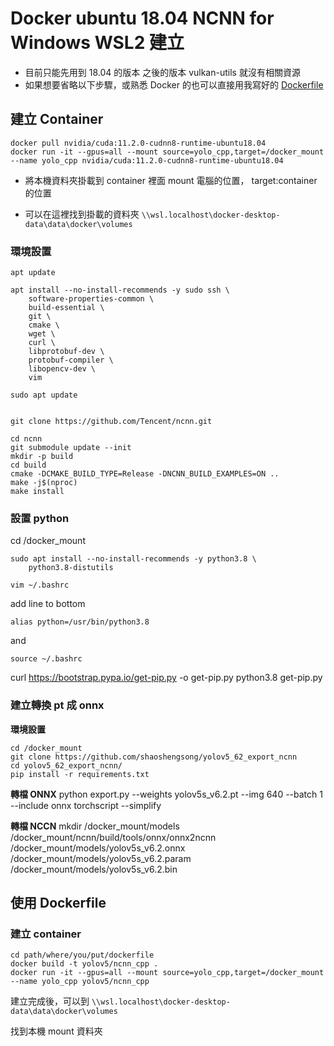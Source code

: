 # Docker ubuntu 18.04 NCNN for Windows WSL2 建立

- 目前只能先用到 18.04 的版本 之後的版本 vulkan-utils 就沒有相關資源
- 如果想要省略以下步驟，或熟悉 Docker 的也可以直接用我寫好的 [Dockerfile](/ncnn_docker/Dockerfile)



## 建立 Container

```
docker pull nvidia/cuda:11.2.0-cudnn8-runtime-ubuntu18.04
docker run -it --gpus=all --mount source=yolo_cpp,target=/docker_mount --name yolo_cpp nvidia/cuda:11.2.0-cudnn8-runtime-ubuntu18.04
```

- 將本機資料夾掛載到 container 裡面 
    mount 電腦的位置， target:container 的位置

- 可以在這裡找到掛載的資料夾 `\\wsl.localhost\docker-desktop-data\data\docker\volumes `
    
### 環境設置
```
apt update

apt install --no-install-recommends -y sudo ssh \
    software-properties-common \
    build-essential \
    git \
    cmake \
    wget \
    curl \
    libprotobuf-dev \
    protobuf-compiler \
    libopencv-dev \
    vim

sudo apt update


git clone https://github.com/Tencent/ncnn.git

cd ncnn
git submodule update --init
mkdir -p build
cd build
cmake -DCMAKE_BUILD_TYPE=Release -DNCNN_BUILD_EXAMPLES=ON ..
make -j$(nproc)
make install
```

### 設置 python


cd /docker_mount

```
sudo apt install --no-install-recommends -y python3.8 \
    python3.8-distutils
```


`vim ~/.bashrc`

add line to bottom

`alias python=/usr/bin/python3.8`

and

`source ~/.bashrc`

curl https://bootstrap.pypa.io/get-pip.py -o get-pip.py
python3.8 get-pip.py

### 建立轉換 pt 成 onnx

**環境設置**
```
cd /docker_mount
git clone https://github.com/shaoshengsong/yolov5_62_export_ncnn
cd yolov5_62_export_ncnn/
pip install -r requirements.txt
```

**轉檔 ONNX**
python export.py --weights yolov5s_v6.2.pt --img 640 --batch 1 --include onnx torchscript   --simplify

**轉檔 NCCN**
mkdir /docker_mount/models
/docker_mount/ncnn/build/tools/onnx/onnx2ncnn  /docker_mount/models/yolov5s_v6.2.onnx /docker_mount/models/yolov5s_v6.2.param /docker_mount/models/yolov5s_v6.2.bin

## 使用 Dockerfile
### 建立 container
```
cd path/where/you/put/dockerfile
docker build -t yolov5/ncnn_cpp .
docker run -it --gpus=all --mount source=yolo_cpp,target=/docker_mount --name yolo_cpp yolov5/ncnn_cpp
```

建立完成後，可以到
`\\wsl.localhost\docker-desktop-data\data\docker\volumes `

找到本機 mount 資料夾

##
